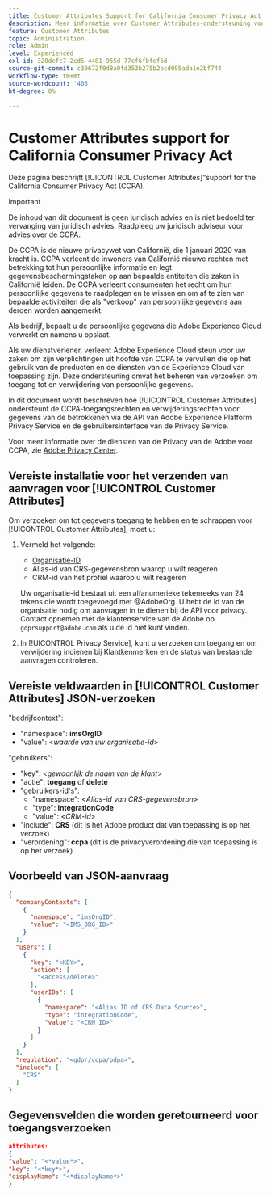 ```yaml
---
title: Customer Attributes Support for California Consumer Privacy Act
description: Meer informatie over Customer Attributes-ondersteuning voor California Consumer Privacy Act
feature: Customer Attributes
topic: Administration
role: Admin
level: Experienced
exl-id: 320defc7-2cd5-4481-955d-77cf6fbfef6d
source-git-commit: c39672f0d8a0fd353b275b2ecd095ada1e2bf744
workflow-type: tm+mt
source-wordcount: '403'
ht-degree: 0%

---
```


# Customer Attributes support for California Consumer Privacy Act

Deze pagina beschrijft [!UICONTROL Customer Attributes]&quot;support for the California Consumer Privacy Act (CCPA).

>[!IMPORTANT]
>
>De inhoud van dit document is geen juridisch advies en is niet bedoeld ter vervanging van juridisch advies. Raadpleeg uw juridisch adviseur voor advies over de CCPA.

De CCPA is de nieuwe privacywet van Californië, die 1 januari 2020 van kracht is. CCPA verleent de inwoners van Californië nieuwe rechten met betrekking tot hun persoonlijke informatie en legt gegevensbeschermingstaken op aan bepaalde entiteiten die zaken in Californië leiden. De CCPA verleent consumenten het recht om hun persoonlijke gegevens te raadplegen en te wissen en om af te zien van bepaalde activiteiten die als &quot;verkoop&quot; van persoonlijke gegevens aan derden worden aangemerkt.

Als bedrijf, bepaalt u de persoonlijke gegevens die Adobe Experience Cloud verwerkt en namens u opslaat.

Als uw dienstverlener, verleent Adobe Experience Cloud steun voor uw zaken om zijn verplichtingen uit hoofde van CCPA te vervullen die op het gebruik van de producten en de diensten van de Experience Cloud van toepassing zijn. Deze ondersteuning omvat het beheren van verzoeken om toegang tot en verwijdering van persoonlijke gegevens.

In dit document wordt beschreven hoe [!UICONTROL Customer Attributes] ondersteunt de CCPA-toegangsrechten en verwijderingsrechten voor gegevens van de betrokkenen via de API van Adobe Experience Platform Privacy Service en de gebruikersinterface van de Privacy Service.

Voor meer informatie over de diensten van de Privacy van de Adobe voor CCPA, zie [Adobe Privacy Center](https://www.adobe.com/privacy/ccpa.html).

## Vereiste installatie voor het verzenden van aanvragen voor [!UICONTROL Customer Attributes]

Om verzoeken om tot gegevens toegang te hebben en te schrappen voor [!UICONTROL Customer Attributes], moet u:

1. Vermeld het volgende:

   * [Organisatie-ID](../../administration/organizations.md)
   * Alias-id van CRS-gegevensbron waarop u wilt reageren
   * CRM-id van het profiel waarop u wilt reageren

   Uw organisatie-id bestaat uit een alfanumerieke tekenreeks van 24 tekens die wordt toegevoegd met @AdobeOrg. U hebt de id van de organisatie nodig om aanvragen in te dienen bij de API voor privacy. Contact opnemen met de klantenservice van de Adobe op `gdprsupport@adobe.com` als u de id niet kunt vinden.

1. In [!UICONTROL Privacy Service], kunt u verzoeken om toegang en om verwijdering indienen bij Klantkenmerken en de status van bestaande aanvragen controleren.

## Vereiste veldwaarden in [!UICONTROL Customer Attributes] JSON-verzoeken

&quot;bedrijfcontext&quot;:

* &quot;namespace&quot;: **imsOrgID**
* &quot;value&quot;: &lt;*waarde van uw organisatie-id*>

&quot;gebruikers&quot;:

* &quot;key&quot;: &lt;*gewoonlijk de naam van de klant*>
* &quot;actie&quot;: **toegang** of **delete**
* &quot;gebruikers-id&#39;s&quot;:
   * &quot;namespace&quot;: &lt;*Alias-id van CRS-gegevensbron*>
   * &quot;type&quot;: **integrationCode**
   * &quot;value&quot;: &lt;*CRM-id*>
* &quot;include&quot;: **CRS** (dit is het Adobe product dat van toepassing is op het verzoek)
* &quot;verordening&quot;: **ccpa** (dit is de privacyverordening die van toepassing is op het verzoek)

## Voorbeeld van JSON-aanvraag

```json
{
  "companyContexts": [
    {
      "namespace": "imsOrgID",
      "value": "<IMS_ORG_ID>"
    }
  ],
  "users": [
    {
      "key": "<KEY>",
      "action": [
        "<access/delete>"
      ],
      "userIDs": [
        {
          "namespace": "<Alias ID of CRS Data Source>",
          "type": "integrationCode",
          "value": "<CRM ID>"
        }
      ]
    }
  ],
  "regulation": "<gdpr/ccpa/pdpa>",
  "include": [
    "CRS"
  ]
}
```

## Gegevensvelden die worden geretourneerd voor toegangsverzoeken

```json
attributes:
{
"value": "<*value*>",
"key": "<*key*>",
"displayName": "<*displayName*>"
}
```
